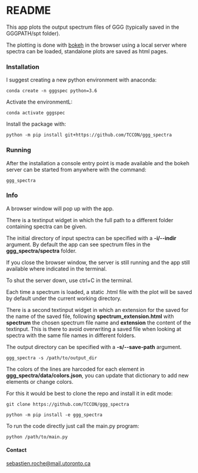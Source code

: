 # README #

This app plots the output spectrum files of GGG (typically saved in the GGGPATH/spt folder).

The plotting is done with [bokeh](https://bokeh.org/) in the browser using a local server where spectra can be loaded, standalone plots are saved as html pages. 

### Installation ###

I suggest creating a new python environment with anaconda:

	conda create -n gggspec python=3.6

Activate the environmentL:

	conda activate gggspec

Install the package with:

	python -m pip install git+https://github.com/TCCON/ggg_spectra

### Running ###

After the installation a console entry point is made available and the bokeh server can be started from anywhere with the command:

	ggg_spectra

### Info ###

A browser window will pop up with the app.

There is a textinput widget in which the full path to a different folder containing spectra can be given.

The initial directory of input spectra can be specified with a **-i/--indir** argument. By default the app can see spectrum files in the **ggg_spectra/spectra** folder.

If you close the browser window, the server is still running and the app still available where indicated in the terminal.

To shut the server down, use ctrl+C in the terminal.

Each time a spectrum is loaded, a static .html file with the plot will be saved by default under the current working directory.

There is a second textinput widget in which an extension for the saved for the name of the saved file, following **spectrum_extension.html** with **spectrum** the chosen spectrum file name and **extension** the content of the textinput. This is there to avoid overwriting a saved file when looking at spectra with the same file names in different folders. 

The output directory can be specified with a **-s/--save-path** argument.

	ggg_spectra -s /path/to/output_dir

The colors of the lines are harcoded for each element in **ggg_spectra/data/colors.json**, you can update that dictionary to add new elements or change colors.

For this it would be best to clone the repo and install it in edit mode:

	git clone https://github.com/TCCON/ggg_spectra

	python -m pip install -e ggg_spectra

To run the code directly just call the main.py program:

	python /path/to/main.py

#### Contact ####

sebastien.roche@mail.utoronto.ca
